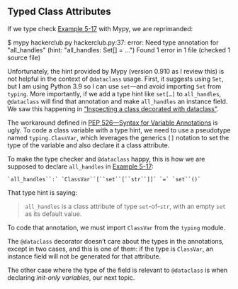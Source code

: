 ## Typed Class Attributes

If we type check [Example 5-17](#hackerclub_ex) with Mypy, we are reprimanded:

$ mypy hackerclub.py
hackerclub.py:37: error: Need type annotation for "all_handles"
(hint: "all_handles: Set[<type>] = ...")
Found 1 error in 1 file (checked 1 source file)

Unfortunately, the hint provided by Mypy (version 0.910 as I review this) is not helpful in the context of `@dataclass` usage. First, it suggests using `Set`, but I am using Python 3.9 so I can use `set`—and avoid importing `Set` from `typing`. More importantly, if we add a type hint like `set[…]` to `all_handles`, `@dataclass` will find that annotation and make `all_handles` an instance field. We saw this happening in [“Inspecting a class decorated with dataclass”](#inspecting_dataclass_sec).

The workaround defined in [PEP 526—Syntax for Variable Annotations](https://fpy.li/5-11) is ugly. To code a class variable with a type hint, we need to use a pseudotype named `typing.ClassVar`, which leverages the generics `[]` notation to set the type of the variable and also declare it a class attribute.

To make the type checker and `@dataclass` happy, this is how we are supposed to declare `all_handles` in [Example 5-17](#hackerclub_ex):

    `all_handles``:` `ClassVar``[``set``[``str``]]` `=` `set``()`

That type hint is saying:

> `all_handles` is a class attribute of type `set`-of-`str`, with an empty `set` as its default value.

To code that annotation, we must import `ClassVar` from the `typing` module.

The `@dataclass` decorator doesn’t care about the types in the annotations, except in two cases, and this is one of them: if the type is `ClassVar`, an instance field will not be generated for that attribute.

The other case where the type of the field is relevant to `@dataclass` is when declaring _init-only variables_, our next topic.